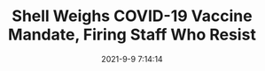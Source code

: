 ---
"title": "Shell Weighs COVID-19 Vaccine Mandate, Firing Staff Who Resist"
"date": "2021-9-9 7:14:14"
"feed_name": "OEDIGITAL"
"feed_website": "https://www.oedigital.com/"
"feed_rss": "https://www.oedigital.com/technology/safety-security?format=feed"
"link": "https://www.oedigital.com/news/490471-shell-weighs-covid-19-vaccine-mandate-firing-staff-who-resist"
"file": "_posts/2021-1-1-004f8ee0d09fbdc692cf1a98614f99c68815aa44.md"
"accident": "0"
"drilling": "0"
"dead": "0"
"injured": "0"
---